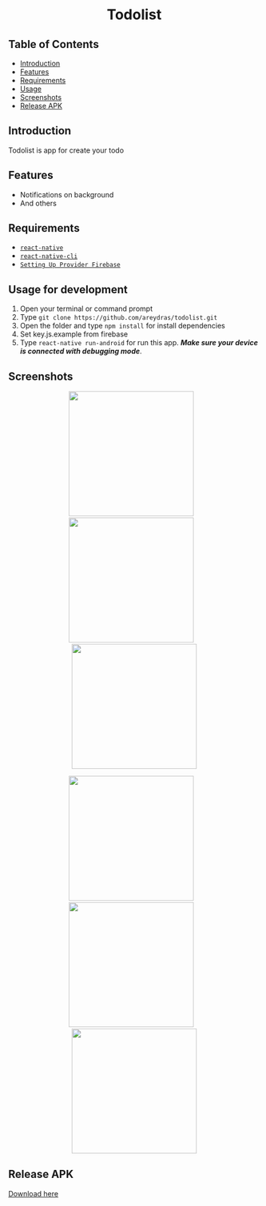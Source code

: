 <h1 align='center'>Todolist</h1>

## Table of Contents

- [Introduction](#introduction)
- [Features](#features)
- [Requirements](#requirements)
- [Usage](#usage-for-development)
- [Screenshots](#screenshots)
- [Release APK](#release-apk)

## Introduction
Todolist is app for create your todo

## Features
* Notifications on background
* And others

## Requirements
* [`react-native`](https://facebook.github.io/react-native/docs/getting-started)
* [`react-native-cli`](https://facebook.github.io/react-native/docs/getting-started)
* [`Setting Up Provider Firebase`](https://console.firebase.google.com)

## Usage for development
1. Open your terminal or command prompt
2. Type `git clone https://github.com/areydras/todolist.git`
3. Open the folder and type `npm install` for install dependencies
5. Set key.js.example from firebase
6. Type `react-native run-android` for run this app. ***Make sure your device is connected with debugging mode***.


## Screenshots
  <p align="center">
    <span>
      <img src="https://imgur.com/BFDIY8J.jpeg" width="250px" />
      &nbsp;&nbsp;
      <img src="https://imgur.com/NWeP2tj.jpeg" width="250px" />
      &nbsp;&nbsp;
      <img src="https://imgur.com/53xEMzO.jpeg" width="250px" />
    </span>
  </p>
<p align="center">
    <span>
      <img src="https://imgur.com/mh2Caev.jpeg" width="250px" />
      &nbsp;&nbsp;
      <img src="https://imgur.com/61MBkWY.jpeg" width="250px" />
      &nbsp;&nbsp;
      <img src="https://imgur.com/LpEW9ie.jpeg" width="250px" />
    </span>
  </p>
  
## Release APK
<a href="https://drive.google.com/file/d/1YYYSu1toYtmZ7WQQ9t_7K-_OkMUIdQ3j/view?usp=sharing">
  Download here
</a>
